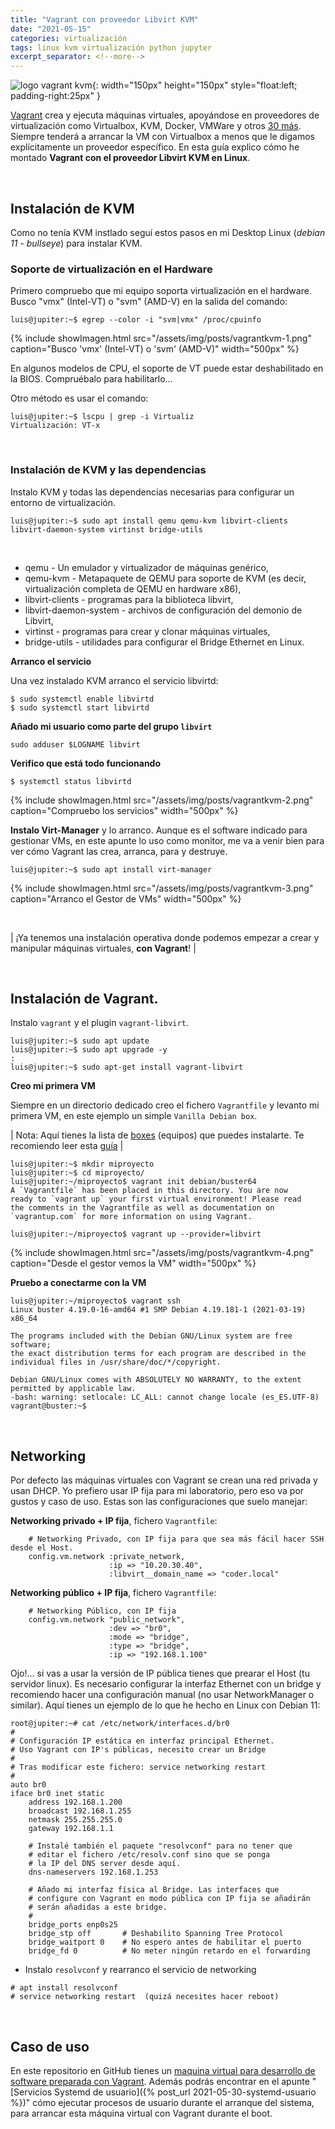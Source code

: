 ```yaml
---
title: "Vagrant con proveedor Libvirt KVM"
date: "2021-05-15"
categories: virtualización
tags: linux kvm virtualización python jupyter
excerpt_separator: <!--more-->
---
```


![logo vagrant kvm](/assets/img/posts/logo-vagrantkvm.svg){: width="150px" height="150px" style="float:left; padding-right:25px" } 


[Vagrant](https://www.vagrantup.com/) crea y ejecuta máquinas virtuales, apoyándose en proveedores de virtualización como Virtualbox, KVM, Docker, VMWare y otros [30 más](https://github.com/hashicorp/vagrant/wiki/Available-Vagrant-Plugins#providers). Siempre tenderá a arrancar la VM con Virtualbox a menos que le digamos explícitamente un proveedor específico. En esta guía explico cómo he montado **Vagrant con el proveedor Libvirt KVM  en Linux**.


<br clear="left"/>
<!--more-->

## Instalación de KVM

Como no tenía KVM instlado seguí estos pasos en mi Desktop Linux (*debian 11 - bullseye*) para instalar KVM. 

### Soporte de virtualización en el Hardware

Primero compruebo que mi equipo soporta virtualización en el hardware. Busco "vmx" (Intel-VT) o "svm" (AMD-V) en la salida del comando: 

```console
luis@jupiter:~$ egrep --color -i "svm|vmx" /proc/cpuinfo
```

{% include showImagen.html 
      src="/assets/img/posts/vagrantkvm-1.png" 
      caption="Busco 'vmx' (Intel-VT) o 'svm' (AMD-V)" 
      width="500px"
      %}

En algunos modelos de CPU, el soporte de VT puede estar deshabilitado en la BIOS. Compruébalo para habilitarlo... 

Otro método es usar el comando: 

```console
luis@jupiter:~$ lscpu | grep -i Virtualiz
Virtualización: VT-x
```

<br>

### Instalación de KVM y las dependencias

Instalo KVM y todas las dependencias necesarias para configurar un entorno de virtualización.

```console
luis@jupiter:~$ sudo apt install qemu qemu-kvm libvirt-clients libvirt-daemon-system virtinst bridge-utils
```

<br/>

* qemu - Un emulador y virtualizador de máquinas genérico,
* qemu-kvm - Metapaquete de QEMU para soporte de KVM (es decir, virtualización completa de QEMU en hardware x86),
* libvirt-clients - programas para la biblioteca libvirt,
* libvirt-daemon-system - archivos de configuración del demonio de Libvirt,
* virtinst - programas para crear y clonar máquinas virtuales,
* bridge-utils - utilidades para configurar el Bridge Ethernet en Linux.

**Arranco el servicio**

Una vez instalado KVM arranco el servicio libvirtd:

```console
$ sudo systemctl enable libvirtd
$ sudo systemctl start libvirtd
```

**Añado mi usuario como parte del grupo `libvirt`**

```console
sudo adduser $LOGNAME libvirt
```

**Verifico que está todo funcionando**

```console
$ systemctl status libvirtd
```

{% include showImagen.html 
      src="/assets/img/posts/vagrantkvm-2.png" 
      caption="Compruebo los servicios" 
      width="500px"
      %}

**Instalo Virt-Manager** y lo arranco. Aunque es el software indicado para gestionar VMs, en este apunte lo uso como monitor, me va a venir bien para ver cómo Vagrant las crea, arranca, para y destruye. 


```console
luis@jupiter:~$ sudo apt install virt-manager
```

{% include showImagen.html 
      src="/assets/img/posts/vagrantkvm-3.png" 
      caption="Arranco el Gestor de VMs"
      width="500px"
      %}

<br/>

| ¡Ya tenemos una instalación operativa donde podemos empezar a crear y manipular máquinas virtuales, **con Vagrant**! |

<br/>


## Instalación de Vagrant. 


Instalo `vagrant` y el plugin `vagrant-libvirt`. 

```console
luis@jupiter:~$ sudo apt update
luis@jupiter:~$ sudo apt upgrade -y
:
luis@jupiter:~$ sudo apt-get install vagrant-libvirt
```

**Creo mi primera VM**

Siempre en un directorio dedicado creo el fichero `Vagrantfile` y levanto mi primera VM, en este ejemplo un simple `Vanilla Debian box`. 

| Nota: Aquí tienes la lista de [boxes](https://app.vagrantup.com/boxes/search) (equipos) que puedes instalarte. Te recomiendo leer esta [guía](https://www.vagrantup.com/vagrant-cloud/boxes/catalog) |

```console
luis@jupiter:~$ mkdir miproyecto
luis@jupiter:~$ cd miproyecto/
luis@jupiter:~/miproyecto$ vagrant init debian/buster64
A `Vagrantfile` has been placed in this directory. You are now
ready to `vagrant up` your first virtual environment! Please read
the comments in the Vagrantfile as well as documentation on
`vagrantup.com` for more information on using Vagrant.

luis@jupiter:~/miproyecto$ vagrant up --provider=libvirt
```

{% include showImagen.html 
      src="/assets/img/posts/vagrantkvm-4.png" 
      caption="Desde el gestor vemos la VM"
      width="500px"
      %}

**Pruebo a conectarme con la VM**

```console
luis@jupiter:~/miproyecto$ vagrant ssh
Linux buster 4.19.0-16-amd64 #1 SMP Debian 4.19.181-1 (2021-03-19) x86_64

The programs included with the Debian GNU/Linux system are free software;
the exact distribution terms for each program are described in the
individual files in /usr/share/doc/*/copyright.

Debian GNU/Linux comes with ABSOLUTELY NO WARRANTY, to the extent
permitted by applicable law.
-bash: warning: setlocale: LC_ALL: cannot change locale (es_ES.UTF-8)
vagrant@buster:~$
```

<br/>

## Networking

Por defecto las máquinas virtuales con Vagrant se crean una red privada y usan DHCP. Yo prefiero usar IP fija para mi laboratorio, pero eso va por gustos y caso de uso. Estas son las configuraciones que suelo manejar: 

**Networking privado + IP fija**, fichero `Vagrantfile`: 

```config
    # Networking Privado, con IP fija para que sea más fácil hacer SSH desde el Host.
    config.vm.network :private_network,
                      :ip => "10.20.30.40",
                      :libvirt__domain_name => "coder.local"
```

**Networking público + IP fija**, fichero `Vagrantfile`: 

```console
    # Networking Público, con IP fija 
    config.vm.network "public_network",
                      :dev => "br0",
                      :mode => "bridge",
                      :type => "bridge",
                      :ip => "192.168.1.100"
```

Ojo!... si vas a usar la versión de IP pública tienes que prearar el Host (tu servidor linux). Es necesario configurar la interfaz Ethernet con un bridge y recomiendo hacer una configuración manual (no usar NetworkManager o similar). Aquí tienes un ejemplo de lo que he hecho en Linux con Debian 11: 

```console
root@jupiter:~# cat /etc/network/interfaces.d/br0
#
# Configuración IP estática en interfaz principal Ethernet.
# Uso Vagrant con IP's públicas, necesito crear un Bridge
#
# Tras modificar este fichero: service networking restart
#
auto br0
iface br0 inet static
	address 192.168.1.200
	broadcast 192.168.1.255
	netmask 255.255.255.0
	gateway 192.168.1.1

	# Instalé también el paquete "resolvconf" para no tener que
	# editar el fichero /etc/resolv.conf sino que se ponga
	# la IP del DNS server desde aquí.
	dns-nameservers 192.168.1.253

	# Añado mi interfaz física al Bridge. Las interfaces que
	# configure con Vagrant en modo pública con IP fija se añadirán
	# serán añadidas a este bridge.
	#
	bridge_ports enp0s25
	bridge_stp off       # Deshabilito Spanning Tree Protocol
	bridge_waitport 0    # No espero antes de habilitar el puerto
	bridge_fd 0          # No meter ningún retardo en el forwarding
```

* Instalo `resolvconf` y rearranco el servicio de networking

```console
# apt install resolvconf
# service networking restart  (quizá necesites hacer reboot)
```

<br/>

## Caso de uso

En este repositorio en GitHub tienes un [maquina virtual para desarrollo de software preparada con Vagrant](https://github.com/LuisPalacios/devbox). Además podrás encontrar en el apunte "[Servicios Systemd de usuario]({% post_url 2021-05-30-systemd-usuario %})" cómo ejecutar procesos de usuario durante el arranque del sistema, para arrancar esta máquina virtual con Vagrant durante el boot. 
